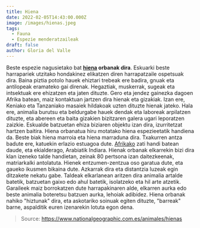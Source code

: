 ```yaml
---
title: Hiena
date: 2022-02-05T14:43:00.000Z
image: /images/hienas.jpeg
tags:
  - Fauna
  - Espezie menderatzaileak
draft: false
author: Gloria del Valle
---
```


Beste espezie nagusietako bat **[hiena](https://es.wikipedia.org/wiki/Hyaenidae) orbanak dira**. Eskuarki beste harrapariek utzitako hondakinez elikatzen diren harrapatzaile ospetsuak dira. Baina piztia potolo hauek ehiztari trebeak ere badira, gnuak eta antilopeak eramateko gai direnak. Hegaztiak, muskerrak, sugeak eta intsektuak ere ehizatzen eta jaten dituzte. Gero eta jendez gainezka dagoen Afrika batean, maiz kontaktuan jartzen dira hienak eta gizakiak. Izan ere, Keniako eta Tanzaniako masaiek hildakoak uzten dituzte hienak jateko. Hala ere, animalia burutsu eta beldurgabe hauek dendak eta laboreak arpilatzen dituzte, eta abereen eta baita gizakien bizitzaren galera ugari leporatzen zaizkie. Eskualde batzuetan ehiza biziaren objektu izan dira, izurritetzat hartzen baitira. Hiena orbanatua hiru motatako hiena espezieetatik handiena da. Beste biak hiena marroia eta hiena marraduna dira. Txakurren antza badute ere, katuekin erlazio estuagoa dute. [Afrikako](https://es.wikipedia.org/wiki/África) zati handi batean daude, eta ekialderago, Arabiatik Indiara. Hienak orbanak elkarrekin bizi dira klan izeneko talde handietan, zeinak 80 pertsona izan daitezkeenak, matriarkalki antolatuta. Hienek entzumen-zentzua oso garatua dute, eta gaueko ikusmen bikaina dute. Azkarrak dira eta distantzia luzeak egin ditzakete nekatu gabe. Taldeak elkarlanean aritzen dira animalia artalde batetik, batzuetan gaixo edo ahul batetik, isolatzeko eta hil arte atzetik. Garaileek maiz borrokatzen dute harrapakinaren alde, elkarren aurka edo beste animalia boteretsu batzuen aurka, lehoiak adibidez. Hiena orbanak nahiko "hiztunak" dira, eta askotariko soinuak egiten dituzte, "barreak" barne, aspalditik euren izenarekin lotuta egon dena.

> Source: https://www.nationalgeographic.com.es/animales/hienas
